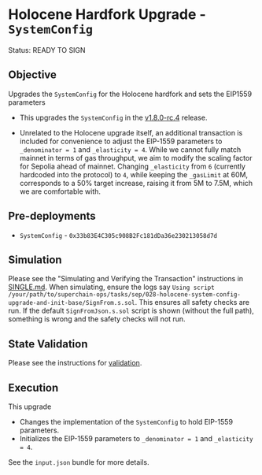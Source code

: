 # Holocene Hardfork Upgrade - `SystemConfig`

Status: READY TO SIGN

## Objective

Upgrades the `SystemConfig` for the Holocene hardfork and sets the EIP1559 parameters

- This upgrades the `SystemConfig` in the [v1.8.0-rc.4](https://github.com/ethereum-optimism/optimism/tree/v1.8.0-rc.4) release.

- Unrelated to the Holocene upgrade itself, an additional transaction is included for convenience to adjust the EIP-1559 parameters to `_denominator = 1` and `_elasticity = 4`. While we cannot fully match mainnet in terms of gas throughput, we aim to modify the scaling factor for Sepolia ahead of mainnet. Changing `_elasticity` from `6` (currently hardcoded into the protocol) to `4`, while keeping the `_gasLimit` at 60M, corresponds to a 50% target increase, raising it from 5M to 7.5M, which we are comfortable with.


## Pre-deployments

- `SystemConfig` - `0x33b83E4C305c908B2Fc181dDa36e230213058d7d`

## Simulation

Please see the "Simulating and Verifying the Transaction" instructions in [SINGLE.md](../../../SINGLE.md).
When simulating, ensure the logs say `Using script /your/path/to/superchain-ops/tasks/sep/028-holocene-system-config-upgrade-and-init-base/SignFrom.s.sol`.
This ensures all safety checks are run. If the default `SignFromJson.s.sol` script is shown (without the full path), something is wrong and the safety checks will not run.

## State Validation

Please see the instructions for [validation](./VALIDATION.md).

## Execution

This upgrade
* Changes the implementation of the `SystemConfig` to hold EIP-1559 parameters.
* Initializes the EIP-1559 parameters to `_denominator = 1` and `_elasticity = 4`.

See the `input.json` bundle for more details.
